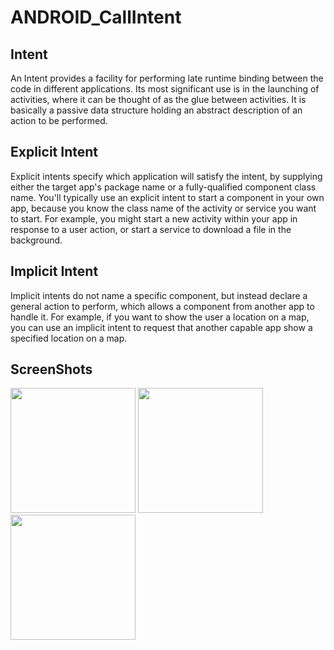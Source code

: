# ANDROID_CallIntent

Intent
-----------
An Intent provides a facility for performing late runtime binding between the code in different applications. Its most significant use is in the launching of activities, where it can be thought of as the glue between activities. It is basically a passive data structure holding an abstract description of an action to be performed.

Explicit Intent
----------- 
Explicit intents specify which application will satisfy the intent, by supplying either the target app's package name or a fully-qualified component class name. You'll typically use an explicit intent to start a component in your own app, because you know the class name of the activity or service you want to start. For example, you might start a new activity within your app in response to a user action, or start a service to download a file in the background.

Implicit  Intent
-----------
Implicit intents do not name a specific component, but instead declare a general action to perform, which allows a component from another app to handle it. For example, if you want to show the user a location on a map, you can use an implicit intent to request that another capable app show a specified location on a map.


ScreenShots
-----------
<div>
<img width="200" src="https://user-images.githubusercontent.com/32612534/40548110-17c73aea-6034-11e8-9b37-269a355e124d.png">
<img width="200" src="https://user-images.githubusercontent.com/32612534/40548114-18e1a79e-6034-11e8-8d14-69bd4934ed5e.png">
<img width="200" src="https://user-images.githubusercontent.com/32612534/40548115-1943b81c-6034-11e8-8195-991d8fdc6392.png">
</div>

